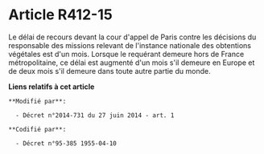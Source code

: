# Article R412-15

Le délai de recours devant la cour d'appel de Paris contre les décisions du responsable des missions relevant de l'instance
nationale des obtentions végétales est d'un mois. Lorsque le requérant demeure hors de France métropolitaine, ce délai est
augmenté d'un mois s'il demeure en Europe et de deux mois s'il demeure dans toute autre partie du monde.

**Liens relatifs à cet article**

	**Modifié par**:

	  - Décret n°2014-731 du 27 juin 2014 - art. 1

	**Codifié par**:

	  - Décret n°95-385 1955-04-10
